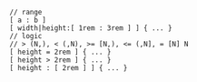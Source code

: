 ```
// range
[ a : b ]
[ width|height:[ 1rem : 3rem ] ] { ... }
// logic
// > (N,), < (,N), >= [N,), <= (,N], = [N] N
[ height = 2rem ] { ... }
[ height > 2rem ] { ... }
[ height : [ 2rem ] ] { ... }
```
<!--stackedit_data:
eyJoaXN0b3J5IjpbLTEyNzc3MjE5ODMsLTg1MTkxNTYyNywtNj
AxNjc2OTUzXX0=
-->